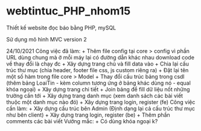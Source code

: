 # webtintuc_PHP_nhom15
Thiết kế website đọc báo bằng PHP, mySQL

Sử dụng mô hình MVC version 2

24/10/2021
Công việc đã làm:
    + Thêm file config tại core > config vì phần URL dùng chung mà ở mỗi máy lại có đường dẫn khác nhau download code về thay đổi là chạy đc
    + Xây dựng trang chủ và fill data vào
    + Chia lại cấu trúc thư mục (chia header, footer file css, js custom riêng ra)
    + Đặt lại tên một số hàm trong file core > Model
    + Thay đổi cấu trúc bảng trong csdl (thêm bảng LoaiTin - kèm column tương ứng ở bảng khác dùng nó - equal khóa ngoại)
    + Xây dựng trang chi tiết
    + Join bảng để fill dữ liệu nốt những trường cần tới
    + Xây dựng trang danh mục (xem danh sách các bài viết thuộc một danh mục nào đó)
    + Xây dựng trang login, register (fe)
Công việc cần làm:
    + Xây dựng cấu trúc bên Admin (Định dạng lại cả cấu trúc thư mục như bên client)
    + Xây dựng trang login, register (be)
    + Thêm phần comments các bài viết
Vướng mắc:
    + Có dùng khóa ngoại k?
